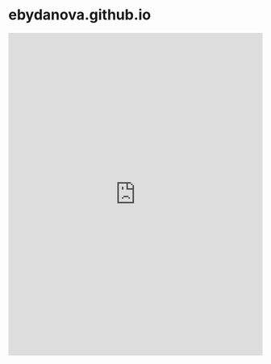# ebydanova.github.io
<iframe title="Symbol Map" aria-label="Symbol map" id="datawrapper-chart-uVx0s" src="https://datawrapper.dwcdn.net/uVx0s/1/" scrolling="no" frameborder="0" style="width: 0; min-width: 100% !important; border: none;" height="638" data-external="1"></iframe><script type="text/javascript">window.addEventListener("message",function(a){if(void 0!==a.data["datawrapper-height"]){var e=document.querySelectorAll("iframe");for(var t in a.data["datawrapper-height"])for(var r,i=0;r=e[i];i++)if(r.contentWindow===a.source){var d=a.data["datawrapper-height"][t]+"px";r.style.height=d}}});</script>
